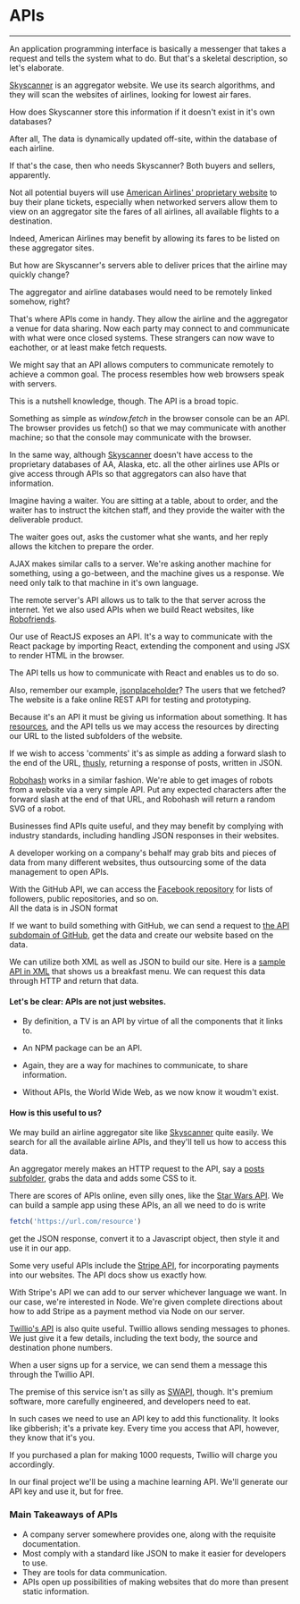 # APIs
---

An application programming interface is basically a messenger that takes a request and
tells the system what to do. But that's a skeletal description, so let's elaborate.

[Skyscanner](https://www.skyscanner.com) is an aggregator website. We use its search algorithms, 
and they will scan the websites of airlines, looking for lowest air fares. 

How does Skyscanner store this information if it doesn't exist in it's own databases?

After all, The data is dynamically updated off-site, within the database of each airline.

If that's the case, then who needs Skyscanner? Both buyers and sellers, apparently.

Not all potential buyers will use [American Airlines' proprietary website](https://www.aa.com) to
buy their plane tickets, especially when networked servers allow them to view on an aggregator site 
the fares of all airlines, all available flights to a destination. 

Indeed, American Airlines may benefit by allowing its fares to be listed on these aggregator sites. 

But how are Skyscanner's servers able to deliver prices that the airline may quickly change?

The aggregator and airline databases would need to be remotely linked somehow, right?

That's where APIs come in handy. They allow the airline and the aggregator a venue for data sharing.
Now each party may connect to and communicate with what were once closed systems. 
These strangers can now wave to eachother, or at least make fetch requests.

We might say that an API allows computers to communicate remotely to achieve a common goal. The process resembles
how web browsers speak with servers. 

This is a nutshell knowledge, though. The API is a broad topic.

Something as simple as _window.fetch_ in the browser console can be an API. The browser provides 
us fetch() so that we may communicate with another machine; so that the console may
communicate with the browser.

In the same way, although [Skyscanner]( https://www.skyscanner.com) doesn't
have access to the proprietary databases of AA, Alaska, etc. all the other
airlines use APIs or give access through APIs so that aggregators can also have that
information. 

Imagine having a waiter.  You are sitting at a table, about to order, and the
waiter has to instruct the kitchen staff, and they provide the waiter with
the deliverable product.

The waiter goes out, asks the customer what she wants, and her reply allows the
kitchen to prepare the order.

AJAX makes similar calls to a server. We're asking another
machine for something, using a go-between, and the machine gives us a response.
We need only talk to that machine in it's own language.

The remote server's API allows us to talk to the that server across the internet. Yet
we also used APIs when we build React websites, like [Robofriends](https://charlytron.github.io/robofriend).

Our use of ReactJS exposes an API. It's a way to communicate with the React package
by importing React, extending the component and using JSX to render HTML in the
browser.

The API tells us how to communicate with React and enables us to do so. 

Also, remember our example,
[jsonplaceholder](https://jsonplaceholder.typicode.com/)? The users that we
fetched?  The website is a fake online REST API for testing and prototyping.

Because it's an API it must be giving us information about something. It 
has [resources](https://jsonplaceholder.typicode.com/users), and the API tells 
us we may access the resources by directing our URL to the listed subfolders of
the website.

If we wish to access 'comments' it's as simple as adding a forward slash to the
end of the URL, [thusly](https://jsonplaceholder.typicode.com/posts), returning
a response of posts, written in JSON.

[Robohash](https://robohash.org/) works in a similar fashion. We're able to get
images of robots from a website via a very simple API. Put any expected
characters after the forward slash at the end of that URL, and Robohash will
return a random SVG of a robot.

Businesses find APIs quite useful, and they may benefit by complying with
industry standards, including handling JSON responses in their websites. 

A developer working on a company's behalf may grab bits and pieces of data from
many different websites, thus outsourcing some of the data management to open
APIs.

With the GitHub API, we can access the [Facebook repository](https://api.github.com/users/facebook) 
for lists of followers, public repositories, and so on.  
All the data is in JSON format 

If we want to build something with GitHub, we can send a request to 
[the API subdomain of GitHub](https://api.github.com/users/facebook),
get the data and create our website based on the data. 

We can utilize both XML as well as JSON to build our site. Here is a 
[sample API in XML](https://www.w3schools.com/xml/simple.xml) that
shows us a breakfast menu. We can request this data through HTTP
and return that data.

#### Let's be clear: APIs are not just websites. 

- By definition, a TV is an API by virtue  of all
the components that it links to.

- An NPM package can be an API. 

- Again, they are a way for machines to communicate, to share information. 

- Without APIs, the World Wide Web, as we now know it woudm't exist.

#### How is this useful to us?

We may build an airline aggregator site like [Skyscanner](https://www.skyscanner.com)
quite easily. We search for all the available airline APIs, and they'll tell us 
how to access this data.

An aggregator merely makes an HTTP request to the API, say a [posts
subfolder](https://jsonplacehoder.typicode.com/posts), grabs the data and adds
some CSS to it.

There are scores of APIs online, even silly ones, like the [Star Wars
API](swapi.dev). We can build a sample app using these APIs, an all we need to
do is write 
```js
fetch('https://url.com/resource')
```
get the JSON response,
convert it to a Javascript object, then style it and use it in our app.

Some very useful APIs include the [Stripe API](https://stripe.com/docs/api/node#balance_object),
for incorporating payments into our websites.  The API docs show us exactly how.

With Stripe's API we can add to our server whichever language we want.  In our
case, we're interested in Node. We're given complete directions about how to add 
Stripe as a payment method via Node on our server.

[Twillio's API](https://www.twilio.com/docs/sms/send-messages) is also quite
useful. Twillio allows sending messages to phones. We just give it a few
details, including the text body, the source and destination phone numbers.

When a user signs up for a service, we can send them a message this through the
Twillio API. 

The premise of this service isn't as silly as [SWAPI](www.swapi.dev), though. It's
premium software, more carefully engineered, and developers need to eat.

In such cases we need to use an API key to add this functionality.  It looks like 
gibberish; it's a private key. Every time you access that API, however, they know that it's you.

If you purchased a plan for making 1000 requests, Twillio will charge you accordingly.

In our final project we'll be using a machine learning API. We'll generate our API key and 
use it, but for free.

### Main Takeaways of APIs

- A company server somewhere provides one, along with the requisite documentation.   
- Most comply with a standard like JSON to make it easier for developers to use.
- They are tools for data communication.
- APIs open up possibilities of making websites that do more than present static information.
 
